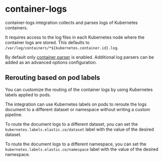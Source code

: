 # container-logs

container-logs integration collects and parses logs of Kubernetes containers.

It requires access to the log files in each Kubernetes node where the container logs are stored.
This defaults to `/var/log/containers/*${kubernetes.container.id}.log`.

By default only [container parser](https://www.elastic.co/guide/en/beats/filebeat/current/filebeat-input-filestream.html#_parsers) is enabled. Additional log parsers can be added as an advanced options configuration.

## Rerouting based on pod labels

You can customize the routing of the container logs by using Kubernetes labels applied to pods.

The integration can use Kubernetes labels on pods to reroute the logs document to a different dataset or namespace without writing a custom pipeline.

To route the document logs to a different dataset, you can set the `kubernetes.labels.elastic.co/dataset` label with the value of the desired dataset.

To route the document logs to a different namespace, you can set the `kubernetes.labels.elastic.co/namespace` label with the value of the desired namespace.
